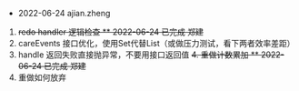 - 2022-06-24 ajian.zheng
1. ~~redo handler 逻辑检查
    ** 2022-06-24 已完成 郑建~~
2. careEvents 接口优化，使用Set代替List（或做压力测试，看下两者效率差距）
3. handle 返回失败直接抛异常，不要用接口返回值
~~4. 重做计数累加 
    ** 2022-06-24 已完成 郑建~~
5. 重做如何放弃